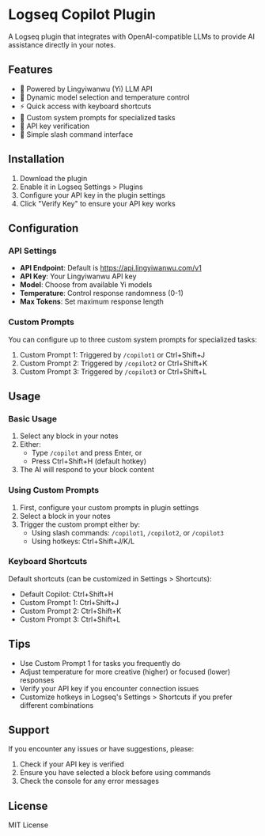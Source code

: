 # Logseq Copilot Plugin

A Logseq plugin that integrates with OpenAI-compatible LLMs to provide AI assistance directly in your notes.

## Features

- 🤖 Powered by Lingyiwanwu (Yi) LLM API
- 🔄 Dynamic model selection and temperature control
- ⚡️ Quick access with keyboard shortcuts
- 🎯 Custom system prompts for specialized tasks
- 🔑 API key verification
- 💬 Simple slash command interface

## Installation

1. Download the plugin
2. Enable it in Logseq Settings > Plugins
3. Configure your API key in the plugin settings
4. Click "Verify Key" to ensure your API key works

## Configuration

### API Settings
- **API Endpoint**: Default is https://api.lingyiwanwu.com/v1
- **API Key**: Your Lingyiwanwu API key
- **Model**: Choose from available Yi models
- **Temperature**: Control response randomness (0-1)
- **Max Tokens**: Set maximum response length

### Custom Prompts
You can configure up to three custom system prompts for specialized tasks:
1. Custom Prompt 1: Triggered by `/copilot1` or Ctrl+Shift+J
2. Custom Prompt 2: Triggered by `/copilot2` or Ctrl+Shift+K
3. Custom Prompt 3: Triggered by `/copilot3` or Ctrl+Shift+L

## Usage

### Basic Usage
1. Select any block in your notes
2. Either:
   - Type `/copilot` and press Enter, or
   - Press Ctrl+Shift+H (default hotkey)
3. The AI will respond to your block content

### Using Custom Prompts
1. First, configure your custom prompts in plugin settings
2. Select a block in your notes
3. Trigger the custom prompt either by:
   - Using slash commands: `/copilot1`, `/copilot2`, or `/copilot3`
   - Using hotkeys: Ctrl+Shift+J/K/L

### Keyboard Shortcuts
Default shortcuts (can be customized in Settings > Shortcuts):
- Default Copilot: Ctrl+Shift+H
- Custom Prompt 1: Ctrl+Shift+J
- Custom Prompt 2: Ctrl+Shift+K
- Custom Prompt 3: Ctrl+Shift+L

## Tips
- Use Custom Prompt 1 for tasks you frequently do
- Adjust temperature for more creative (higher) or focused (lower) responses
- Verify your API key if you encounter connection issues
- Customize hotkeys in Logseq's Settings > Shortcuts if you prefer different combinations

## Support
If you encounter any issues or have suggestions, please:
1. Check if your API key is verified
2. Ensure you have selected a block before using commands
3. Check the console for any error messages

## License
MIT License
